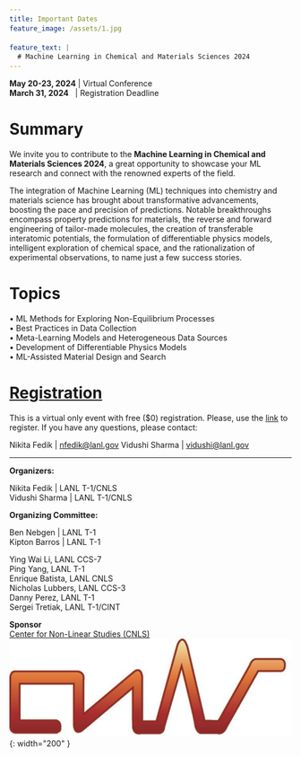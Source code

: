 ```yaml
---
title: Important Dates
feature_image: /assets/1.jpg

feature_text: |
  # Machine Learning in Chemical and Materials Sciences 2024
---
```


**May 20-23, 2024** | Virtual Conference    
**March 31, 2024** &nbsp;  | Registration Deadline
 <br>
# Summary 

We invite you to contribute to the **Machine Learning in Chemical and Materials Sciences 2024**, a great opportunity to showcase your ML research and connect with the renowned experts of the field.

The integration of Machine Learning (ML) techniques into chemistry and materials science has brought about transformative advancements, boosting the pace and precision of predictions. Notable breakthroughs encompass property predictions for materials, the reverse and forward engineering of tailor-made molecules, the creation of transferable interatomic potentials, the formulation of differentiable physics models, intelligent exploration of chemical space, and the rationalization of experimental observations, to name just a few success stories.


# Topics  
•	ML Methods for Exploring Non-Equilibrium Processes   
•	Best Practices in Data Collection   
•	Meta-Learning Models and Heterogeneous Data Sources    
•	Development of Differentiable Physics Models    
•	ML-Assisted Material Design and Search     



# [Registration](/registration)

This is a virtual only event with free ($0) registration. 
Please, use the [link](/registration) to register.
If you have any questions, please contact: 

Nikita Fedik   | nfedik@lanl.gov
Vidushi Sharma | vidushi@lanl.gov



----------------------------------------
**Organizers:**   

Nikita Fedik   | LANL T-1/CNLS    
Vidushi Sharma | LANL T-1/CNLS    


**Organizing Committee:**   

Ben Nebgen | LANL T-1      
Kipton Barros | LANL T-1 

Ying Wai Li, LANL CCS-7   
Ping Yang, LANL T-1   
Enrique Batista, LANL CNLS   
Nicholas Lubbers, LANL CCS-3   
Danny Perez, LANL T-1   
Sergei Tretiak, LANL T-1/CINT    


**Sponsor**  
[Center for Non-Linear Studies (CNLS)](https://cnls.lanl.gov/External/)   
![](/assets/CNLS_logo.jpg){: width="200" }

